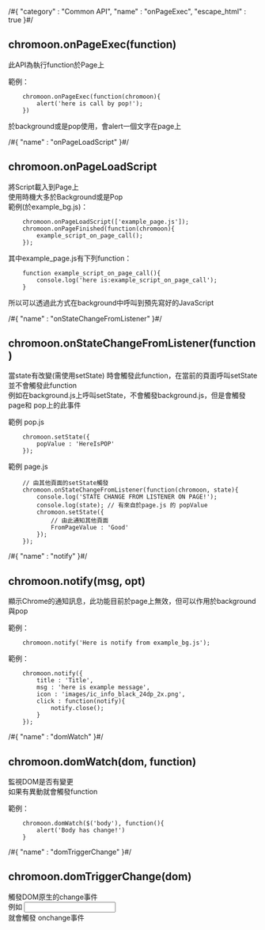 /#{
	"category" : "Common API",
	"name" : "onPageExec",
	"escape_html" : true
}#/
## chromoon.onPageExec(function)
此API為執行function於Page上

範例：  

		chromoon.onPageExec(function(chromoon){
			alert('here is call by pop!');
		})

於background或是pop使用，會alert一個文字在page上


/#{
	"name" : "onPageLoadScript"
}#/
## chromoon.onPageLoadScript
將Script載入到Page上  
使用時機大多於Background或是Pop  
範例(於example_bg.js)：  

		chromoon.onPageLoadScript(['example_page.js']);
		chromoon.onPageFinished(function(chromoon){
			example_script_on_page_call();
		});

其中example_page.js有下列function：

		function example_script_on_page_call(){
			console.log('here is:example_script_on_page_call');
		}

所以可以透過此方式在background中呼叫到預先寫好的JavaScript


/#{
	"name" : "onStateChangeFromListener"
}#/
## chromoon.onStateChangeFromListener(function)
當state有改變(需使用setState) 時會觸發此function，在當前的頁面呼叫setState並不會觸發此function  
例如在background.js上呼叫setState，不會觸發background.js，但是會觸發 page和 pop上的此事件  
 

範例 pop.js

		chromoon.setState({
			popValue : 'HereIsPOP'
		});

範例 page.js 

		// 由其他頁面的setState觸發
		chromoon.onStateChangeFromListener(function(chromoon, state){
			console.log('STATE CHANGE FROM LISTENER ON PAGE!');
			console.log(state); // 有來自於page.js 的 popValue
			chromoon.setState({
				// 由此通知其他頁面
				FromPageValue : 'Good'
			});
		});

/#{
	"name" : "notify"
}#/
## chromoon.notify(msg, opt)  
顯示Chrome的通知訊息，此功能目前於page上無效，但可以作用於background與pop

範例：

		chromoon.notify('Here is notify from example_bg.js');


範例：

		chromoon.notify({
			title : 'Title',
			msg : 'here is example message',
			icon : 'images/ic_info_black_24dp_2x.png',
			click : function(notify){
				notify.close();
			}
		});



/#{
	"name" : "domWatch"
}#/
## chromoon.domWatch(dom, function)
監視DOM是否有變更  
如果有異動就會觸發function  

範例：  

		chromoon.domWatch($('body'), function(){
			alert('Body has change!')
		}



/#{
	"name" : "domTriggerChange"
}#/
## chromoon.domTriggerChange(dom)
觸發DOM原生的change事件  
例如 <input onchange="..." />  
就會觸發 onchange事件  








